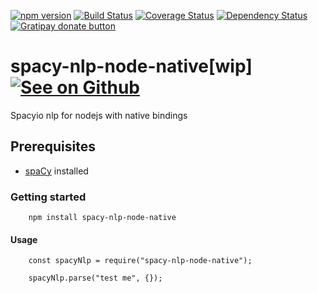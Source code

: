 [![npm version](http://img.shields.io/npm/v/spacy-nlp-node-native.svg?style=flat-square)](https://npmjs.org/package/spacy-nlp-node-native)
[![Build Status](https://travis-ci.org/pasupulaphani/spacy-nlp-node-native.svg?branch=master)](https://travis-ci.org/pasupulaphani/spacy-nlp-node-native)
[![Coverage Status](https://coveralls.io/repos/github/pasupulaphani/spacy-nlp-node-native/badge.svg?branch=master)](https://coveralls.io/github/pasupulaphani/spacy-nlp-node-native?branch=master)
[![Dependency Status](https://www.versioneye.com/user/projects/583c520dd2d44d003fb603be/badge.svg?style=flat-square)](https://www.versioneye.com/user/projects/583c520dd2d44d003fb603be)
[![Gratipay donate button](https://img.shields.io/badge/gratipay-donate-yellow.svg?style=flat-square)](https://gratipay.com/~pasupulaphani/)

# spacy-nlp-node-native[wip] [![See on Github](https://github.com/themes/tactile/images/octocat-icon.png)](https://github.com/pasupulaphani/spacy-nlp-node-native)
Spacyio nlp for nodejs with native bindings

## Prerequisites

- [spaCy](https://spacy.io/docs/usage/) installed

### Getting started

```
    npm install spacy-nlp-node-native
```

#### Usage
```
    const spacyNlp = require("spacy-nlp-node-native");

    spacyNlp.parse("test me", {});

```
